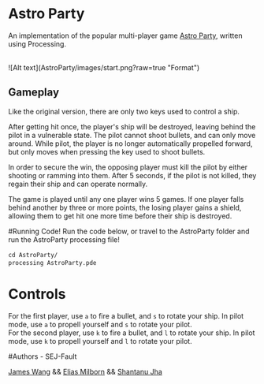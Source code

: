 # Astro Party

An implementation of the popular multi-player game [Astro Party](http://rustymoyher.com/astroparty/), written using Processing.

<br>
![Alt text](AstroParty/images/start.png?raw=true "Format")

<br>

## Gameplay

Like the original version, there are only two keys used to control a ship.

After getting hit once, the player's ship will be destroyed, leaving behind the pilot in a vulnerable state. The pilot cannot shoot bullets, and can only move around. While pilot, the player is no longer automatically propelled forward, but only moves when pressing the key used to shoot bullets.

In order to secure the win, the opposing player must kill the pilot by either shooting or ramming into them. After 5 seconds, if the pilot is not killed, they regain their ship and can operate normally.

The game is played until any one player wins 5 games. If one player falls behind another by three or more points, the losing player gains a shield, allowing them to get hit one more time before their ship is destroyed.


#Running Code!
Run the code below, or travel to the AstroParty folder and run the AstroParty
processing file!
```
cd AstroParty/
processing AstroParty.pde
```

# Controls

For the first player, use `a` to fire a bullet, and `s` to rotate your ship.
In pilot mode, use `a` to propell yourself and `s` to rotate your pilot. <br>
For the second player, use `k` to fire a bullet, and `l` to rotate your ship.
In pilot mode, use `k` to propell yourself and `l` to rotate your pilot. <br>




#Authors - SEJ-Fault

[James Wang](https://github.com/james9909/) && [Elias Milborn](https://github.com/emilborn/) && [Shantanu Jha](https://github.com/Phionx/)

